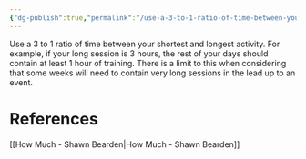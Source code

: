 ```yaml
---
{"dg-publish":true,"permalink":"/use-a-3-to-1-ratio-of-time-between-your-shortest-and-longest-activity/","updated":"2024-03-05T20:35:12.000-05:00"}
---
```


Use a 3 to 1 ratio of time between your shortest and longest activity. For example, if your long session is 3 hours, the rest of your days should contain at least 1 hour of training. There is a limit to this when considering that some weeks will need to contain very long sessions in the lead up to an event.

# References

[[How Much - Shawn Bearden\|How Much - Shawn Bearden]]
